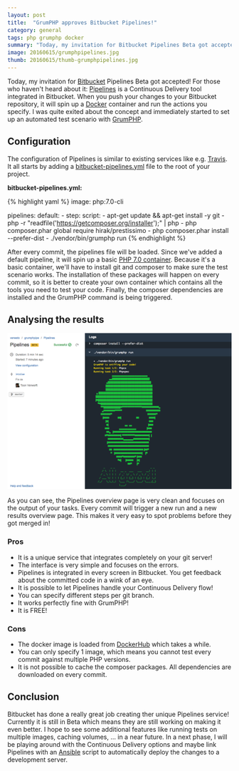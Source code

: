 ```yaml
---
layout: post
title:  "GrumPHP approves Bitbucket Pipelines!"
category: general
tags: php grumphp docker
summary: "Today, my invitation for Bitbucket Pipelines Beta got accepted! For those who haven't heard about it: Pipelines is a Continuous Delivery tool integrated in Bitbucket. When you push your changes to your Bitbucket repository, it will spin up a Docker container and run the actions you specify. I was quite exited about the concept and immediately started to set up an automated test scenario with GrumPHP."
image: 20160615/grumphpipelines.jpg
thumb: 20160615/thumb-grumphpipelines.jpg
---
```


<p>
    Today, my invitation for 
    <a href="https://bitbucket.org/" target="_blank">Bitbucket</a>
    Pipelines Beta got accepted!
    For those who haven't heard about it: 
    <a href="https://bitbucket.org/product/features/pipelines" target="_blank">Pipelines</a> 
    is a Continuous Delivery tool integrated in Bitbucket.
    When you push your changes to your Bitbucket repository, it will spin up a 
    <a href="http://docker.io/" target="_blank">Docker</a> 
    container and run the actions you specify.
    I was quite exited about the concept and immediately started to set up an automated test scenario with 
    <a href="https://github.com/phpro/grumphp" target="_blank">GrumPHP</a>.
</p>

<h2>Configuration</h2>

<p>
    The configuration of Pipelines is similar to existing services like e.g. 
    <a href="https://travis-ci.org/" target="_blank">Travis</a>.
    It all starts by adding a 
    <a href="https://confluence.atlassian.com/bitbucket/configure-bitbucket-pipelines-yml-792298910.html" target="_blank">bitbucket-pipelines.yml</a> 
    file to the root of your project. 
</p>

<p><strong>bitbucket-pipelines.yml:</strong></p>

{% highlight yaml %}
image: php:7.0-cli

pipelines:
  default:
    - step:
        script:
          - apt-get update && apt-get install -y git
          - php -r "readfile('https://getcomposer.org/installer');" | php
          - php composer.phar global require hirak/prestissimo
          - php composer.phar install --prefer-dist
          - ./vendor/bin/grumphp run
{% endhighlight %}

<p>
    After every commit, the pipelines file will be loaded.
    Since we've added a default pipeline, it will spin up a basic <a href="https://hub.docker.com/_/php/" target="_blank">PHP 7.0 container</a>.
    Because it's a basic container, we'll have to install git and composer to make sure the test scenario works.
    The installation of these packages will happen on every commit,
    so it is better to create your own container which contains all the tools you need to test your code.
    Finally, the composer dependencies are installed and the GrumPHP command is being triggered.
</p>

<h2>Analysing the results</h2>

<p class="text-center">
    <a href="/images/blog/20160615/pipelines-overview.png" target="_blank"><img src="/images/blog/20160615/pipelines-overview.png" alt="GrumPHP Pipelines" class="img-responsive" /></a>
<p>

<p>
    As you can see, the Pipelines overview page is very clean and focuses on the output of your tasks.
    Every commit will trigger a new run and a new results overview page.
    This makes it very easy to spot problems before they got merged in!
</p>


<h3>Pros</h3>
<ul>
    <li>It is a unique service that integrates completely on your git server!</li>
    <li>The interface is very simple and focuses on the errors.</li>
    <li>Pipelines is integrated in every screen in Bitbucket. You get feedback about the committed code in a wink of an eye.</li>
    <li>It is possible to let Pipelines handle your Continuous Delivery flow!</li>
    <li>You can specify different steps per git branch.</li>
    <li>It works perfectly fine with GrumPHP!</li>
    <li>It is FREE!</li>
</ul>


<h3>Cons</h3>

<ul>
    <li>The docker image is loaded from <a href="https://hub.docker.com" target="_blank">DockerHub</a> which takes a while.</li>
    <li>You can only specify 1 image, which means you cannot test every commit against multiple PHP versions.</li>
    <li>It is not possible to cache the composer packages. All dependencies are downloaded on every commit.</li>
</ul>

<h2>Conclusion</h2>

<p>
    Bitbucket has done a really great job creating ther unique Pipelines service! 
    Currently it is still in Beta which means they are still working on making it even better. 
    I hope to see some additional features like running tests on multiple images, caching volumes, ... in a near future.
    In a next phase, I will be playing around with the Continuous Delivery options and maybe link Pipelines 
    with an 
    <a href="https://www.ansible.com/" target="_blank">Ansible</a>
    script to automatically deploy the changes to a development server.
</p>
